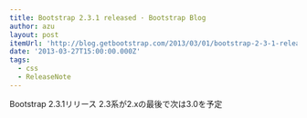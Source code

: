 ```yaml
---
title: Bootstrap 2.3.1 released · Bootstrap Blog
author: azu
layout: post
itemUrl: 'http://blog.getbootstrap.com/2013/03/01/bootstrap-2-3-1-released/'
date: '2013-03-27T15:00:00.000Z'
tags:
  - css
  - ReleaseNote
---
```

Bootstrap 2.3.1リリース
2.3系が2.xの最後で次は3.0を予定
